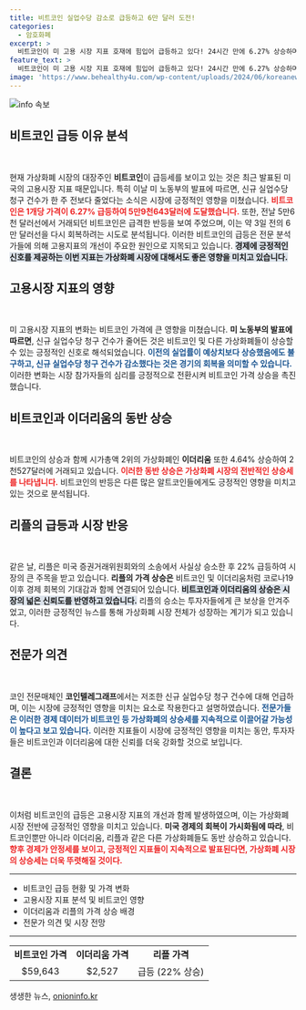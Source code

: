 ```yaml
---
title: 비트코인 실업수당 감소로 급등하고 6만 달러 도전!
categories:
  - 암호화폐
excerpt: >
  비트코인이 미 고용 시장 지표 호재에 힘입어 급등하고 있다! 24시간 만에 6.27% 상승하며 5만9천643달러에 거래 중, 경기 침체 우려가 완화되며 반등세를 보이고 있다. 이더리움과 리플도 크게 오르며 가상화폐 시장이 활기를 띠고 있다.
feature_text: >
  비트코인이 미 고용 시장 지표 호재에 힘입어 급등하고 있다! 24시간 만에 6.27% 상승하며 5만9천643달러에 거래 중, 경기 침체 우려가 완화되며 반등세를 보이고 있다. 이더리움과 리플도 크게 오르며 가상화폐 시장이 활기를 띠고 있다.
image: 'https://www.behealthy4u.com/wp-content/uploads/2024/06/koreanews.jpg'
---
```


<p><img src="https://www.behealthy4u.com/wp-content/uploads/2024/06/koreanews.jpg" alt="info 속보" /></p>

<h2 data-ke-size="size26">비트코인 급등 이유 분석</h2>

<p data-ke-size="size16">&nbsp;</p>

<p data-ke-size="size16">현재 가상화폐 시장의 대장주인 <b>비트코인</b>이 급등세를 보이고 있는 것은 최근 발표된 미국의 고용시장 지표 때문입니다. 특히 이날 미 노동부의 발표에 따르면, 신규 실업수당 청구 건수가 한 주 전보다 줄었다는 소식은 시장에 긍정적인 영향을 미쳤습니다. <b><span style="color: #ee2323;">비트코인은 1개당 가격이 6.27% 급등하여 5만9천643달러에 도달했습니다.</span></b> 또한, 전날 5만6천 달러선에서 거래되던 비트코인은 급격한 반등을 보여 주었으며, 이는 약 3일 전의 6만 달러선을 다시 회복하려는 시도로 분석됩니다. 이러한 비트코인의 급등은 전문 분석가들에 의해 고용지표의 개선이 주요한 원인으로 지목되고 있습니다. <b><span style="background-color: #21538527;">경제에 긍정적인 신호를 제공하는 이번 지표는 가상화폐 시장에 대해서도 좋은 영향을 미치고 있습니다.</span></b></p>

<h2 data-ke-size="size26">고용시장 지표의 영향</h2>

<p data-ke-size="size16">&nbsp;</p>

<p data-ke-size="size16">미 고용시장 지표의 변화는 비트코인 가격에 큰 영향을 미쳤습니다. <b>미 노동부의 발표에 따르면</b>, 신규 실업수당 청구 건수가 줄어든 것은 비트코인 및 다른 가상화폐들이 상승할 수 있는 긍정적인 신호로 해석되었습니다. <b><span style="color: #1a5490;">이전의 실업률이 예상치보다 상승했음에도 불구하고, 신규 실업수당 청구 건수가 감소했다는 것은 경기의 회복을 의미할 수 있습니다.</span></b> 이러한 변화는 시장 참가자들의 심리를 긍정적으로 전환시켜 비트코인 가격 상승을 촉진했습니다.</p>

<h2 data-ke-size="size26">비트코인과 이더리움의 동반 상승</h2>

<p data-ke-size="size16">&nbsp;</p>

<p data-ke-size="size16">비트코인의 상승과 함께 시가총액 2위의 가상화폐인 <b>이더리움</b> 또한 4.64% 상승하여 2천527달러에 거래되고 있습니다. <b><span style="color: #ee2323;">이러한 동반 상승은 가상화폐 시장의 전반적인 상승세를 나타냅니다.</span></b> 비트코인의 반등은 다른 많은 알트코인들에게도 긍정적인 영향을 미치고 있는 것으로 분석됩니다.</p>

<h2 data-ke-size="size26">리플의 급등과 시장 반응</h2>

<p data-ke-size="size16">&nbsp;</p>

<p data-ke-size="size16">같은 날, 리플은 미국 증권거래위원회와의 소송에서 사실상 승소한 후 22% 급등하여 시장의 큰 주목을 받고 있습니다. <b>리플의 가격 상승은</b> 비트코인 및 이더리움처럼 코로나19 이후 경제 회복의 기대감과 함께 연결되어 있습니다. <b><span style="background-color: #21538527;">비트코인과 이더리움의 상승은 시장의 넓은 신뢰도를 반영하고 있습니다.</span></b> 리플의 승소는 투자자들에게 큰 보상을 안겨주었고, 이러한 긍정적인 뉴스를 통해 가상화폐 시장 전체가 성장하는 계기가 되고 있습니다.</p>

<h2 data-ke-size="size26">전문가 의견</h2>

<p data-ke-size="size16">&nbsp;</p>

<p data-ke-size="size16">코인 전문매체인 <b>코인텔레그래프</b>에서는 저조한 신규 실업수당 청구 건수에 대해 언급하며, 이는 시장에 긍정적인 영향을 미치는 요소로 작용한다고 설명하였습니다. <b><span style="color: #1a5490;">전문가들은 이러한 경제 데이터가 비트코인 등 가상화폐의 상승세를 지속적으로 이끌어갈 가능성이 높다고 보고 있습니다.</span></b> 이러한 지표들이 시장에 긍정적인 영향을 미치는 동안, 투자자들은 비트코인과 이더리움에 대한 신뢰를 더욱 강화할 것으로 보입니다.</p>

<h2 data-ke-size="size26">결론</h2>

<p data-ke-size="size16">&nbsp;</p>

<p data-ke-size="size16">이처럼 비트코인의 급등은 고용시장 지표의 개선과 함께 발생하였으며, 이는 가상화폐 시장 전반에 긍정적인 영향을 미치고 있습니다. <b>미국 경제의 회복이 가시화됨에 따라</b>, 비트코인뿐만 아니라 이더리움, 리플과 같은 다른 가상화폐들도 동반 상승하고 있습니다. <b><span style="color: #ee2323;">향후 경제가 안정세를 보이고, 긍정적인 지표들이 지속적으로 발표된다면, 가상화폐 시장의 상승세는 더욱 뚜렷해질 것이다.</span></b></p> 

<hr>

<ul>
<li>비트코인 급등 현황 및 가격 변화</li>
<li>고용시장 지표 분석 및 비트코인 영향</li>
<li>이더리움과 리플의 가격 상승 배경</li>
<li>전문가 의견 및 시장 전망</li>
</ul>

<hr>

<table style="width: 100%;">
<tr>
<td style="text-align: center; height: 17px;"><b>비트코인 가격</b></td>
<td style="text-align: center; height: 17px;"><b>이더리움 가격</b></td>
<td style="text-align: center; height: 17px;"><b>리플 가격</b></td>
</tr>
<tr>
<td style="text-align: center; height: 17px;">$59,643</td>
<td style="text-align: center; height: 17px;">$2,527</td>
<td style="text-align: center; height: 17px;">급등 (22% 상승)</td>
</tr>
</table>
생생한 뉴스, <a href="https://onioninfo.kr" rel="dofollow">onioninfo.kr</a>


